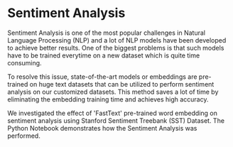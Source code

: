 # Sentiment Analysis

Sentiment Analysis is one of the most popular challenges in Natural Language Processing (NLP) and a lot of NLP models have been developed to achieve better results. One of the biggest problems is that such models have to be trained everytime on a new dataset which is quite time consuming. 

To resolve this issue, state-of-the-art models or embeddings are pre-trained on huge text datasets that can be utilized to perform sentiment analysis on our customized datasets. This method saves a lot of time by eliminating the embedding training time and achieves high accuracy. 

We investigated the effect of 'FastText' pre-trained word embedding on sentiment analysis using Stanford Sentiment Treebank (SST) Dataset. The Python Notebook demonstrates how the Sentiment Analysis was performed.
